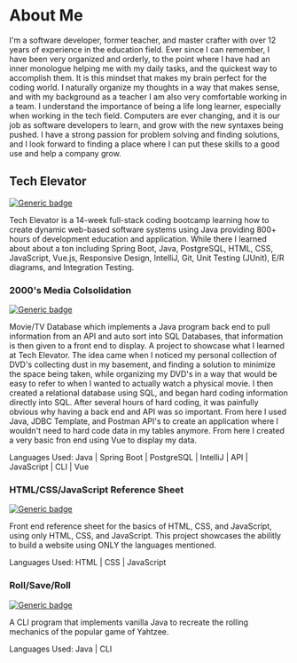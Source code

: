 # About Me

I'm a software developer, former teacher, and master crafter with over 12 years of experience in the education field. Ever since I can remember, I have been very organized and orderly, to the point where I have had an inner monologue helping me with my daily tasks, and the quickest way to accomplish them. It is this mindset that makes my brain perfect for the coding world. I naturally organize my thoughts in a way that makes sense, and with my background as a teacher I am also very comfortable working in a team. I understand the importance of being a life long learner, especially when working in the tech field. Computers are ever changing, and it is our job as software developers to learn, and grow with the new syntaxes being pushed. I have a strong passion for problem solving and finding solutions, and I look forward to finding a place where I can put these skills to a good use and help a company grow.

## Tech Elevator
[![Generic badge](https://img.shields.io/badge/STATUS-COMPLETE-GREEN.svg)](https://shields.io/)

Tech Elevator is a 14-week full-stack coding bootcamp learning how to create dynamic web-based software systems using Java providing 800+ hours of development education and application. While there I learned about about a ton including Spring Boot, Java, PostgreSQL, HTML, CSS, JavaScript, Vue.js, Responsive Design, IntelliJ, Git, Unit Testing (JUnit), E/R diagrams, and Integration Testing.

### 2000's Media Colsolidation
[![Generic badge](https://img.shields.io/badge/STATUS-IN_PROGRESS-red.svg)](https://shields.io/)

Movie/TV Database which implements a Java program back end to pull information from an API and auto sort into SQL Databases, that information is then given to a front end to display.
A project to showcase what I learned at Tech Elevator. The idea came when I noticed my personal collection of DVD's collecting dust in my basement, and finding a solution to minimize the space being taken, while organizing my DVD's in a way that would be easy to refer to when I wanted to actually watch a physical movie. I then created a relational database using SQL, and began hard coding information directly into SQL. After several hours of hard coding, it was painfully obvious why having a back end and API was so important. From here I used Java, JDBC Template, and Postman API's to create an application where I wouldn't need to hard code data in my tables anymore. From here I created a very basic fron end using Vue to display my data.

 Languages Used: Java | Spring Boot | PostgreSQL | IntelliJ | API | JavaScript | CLI | Vue


### HTML/CSS/JavaScript Reference Sheet
[![Generic badge](https://img.shields.io/badge/STATUS-IN_PROGRESS-red.svg)](https://shields.io/)

Front end reference sheet for the basics of HTML, CSS, and JavaScript, using only HTML, CSS, and JavaScript.
This project showcases the abilitly to build a website using ONLY the languages mentioned.

Languages Used: HTML | CSS | JavaScript


### Roll/Save/Roll
[![Generic badge](https://img.shields.io/badge/STATUS-COMPLETED-green.svg)](https://shields.io/)

A CLI program that implements vanilla Java to recreate the rolling mechanics of the popular game of Yahtzee. 

Languages Used: Java | CLI
